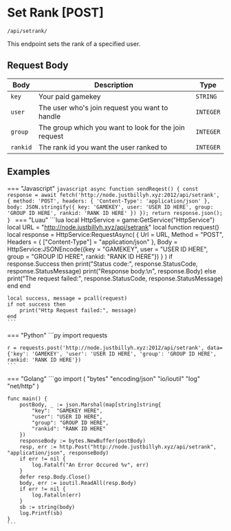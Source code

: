 # Set Rank [POST]

```/api/setrank/```

This endpoint sets the rank of a specified user.

## Request Body

| Body      | Description           | Type              |
| ----------- | ---------------------|--------------- |
| `key`       | Your paid gamekey | `STRING` | 
| `user`       | The user who's join request you want to handle | `INTEGER` |
| `group`    | The group which you want to look for the join request | `INTEGER` | 
| `rankid`    | The rank id you want the user ranked to | `INTEGER` |

## Examples

=== "Javascript"
    ```javascript
    async function sendReqest() {
        const response = await fetch('http://node.justbillyh.xyz:2012/api/setrank', {
            method: 'POST',
            headers: {
            'Content-Type': 'application/json'
            },
            body: JSON.stringify({ key: 'GAMEKEY', user: 'USER ID HERE', group: 'GROUP ID HERE', rankid: 'RANK ID HERE' })
        });
        return response.json();
    }
    ```
=== "Luau"
    ```lua
    local HttpService = game:GetService("HttpService")
    local URL = "http://node.justbillyh.xyz/api/setrank"
    local function request()
	local response = HttpService:RequestAsync(
		{
			Url = URL, 
			Method = "POST",
			Headers = {
				["Content-Type"] = "application/json" 
			},
			Body = HttpService:JSONEncode({key = "GAMEKEY", user = "USER ID HERE", group = "GROUP ID HERE", rankid: "RANK ID HERE"})
		}
	)
         if response.Success then
            print("Status code:", response.StatusCode, response.StatusMessage)
            print("Response body:\n", response.Body)
        else
            print("The request failed:", response.StatusCode, response.StatusMessage)
        end
    end
    
    local success, message = pcall(request)
    if not success then
        print("Http Request failed:", message)
    end
    ```
=== "Python"
    ```py
    import requests

    r = requests.post('http://node.justbillyh.xyz:2012/api/setrank', data={'key': 'GAMEKEY', 'user': 'USER ID HERE', 'group': 'GROUP ID HERE', rankid: 'RANK ID HERE'})
    ```
=== "Golang"
    ```go
    import (
        "bytes"
        "encoding/json"
        "io/ioutil"
        "log"
        "net/http"
    )

    func main() {
        postBody, _ := json.Marshal(map[string]string{
            "key":  "GAMEKEY HERE",
            "user": "USER ID HERE",
            "group": "GROUP ID HERE",
            "rankid": "RANK ID HERE"
        })
        responseBody := bytes.NewBuffer(postBody)
        resp, err := http.Post("http://node.justbillyh.xyz/api/setrank", "application/json", responseBody)
        if err != nil {
            log.Fatalf("An Error Occured %v", err)
        }
        defer resp.Body.Close()
        body, err := ioutil.ReadAll(resp.Body)
        if err != nil {
            log.Fatalln(err)
        }
        sb := string(body)
        log.Printf(sb)
    }
    ```
